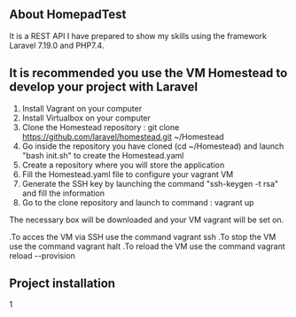 ## About HomepadTest
It is a REST API I have prepared to show my skills using the framework Laravel 7.19.0 and PHP7.4.

## It is recommended you use the VM Homestead to develop your project with Laravel
1. Install Vagrant on your computer
2. Install Virtualbox on your computer
3. Clone the Homestead repository : git clone https://github.com/laravel/homestead.git ~/Homestead
4. Go inside the repository you have cloned (cd ~/Homestead) and launch "bash init.sh" to create the Homestead.yaml
5. Create a repository where you will store the application
6. Fill the Homestead.yaml file to configure your vagrant VM
7. Generate the SSH key by launching the command "ssh-keygen -t rsa" and fill the information
8. Go to the clone repository and launch to command : vagrant up

The necessary box will be downloaded and your VM vagrant will be set on.

.To acces the VM via SSH use the command vagrant ssh
.To stop the VM use the command vagrant halt
.To reload the VM use the command vagrant reload --provision

## Project installation
1
